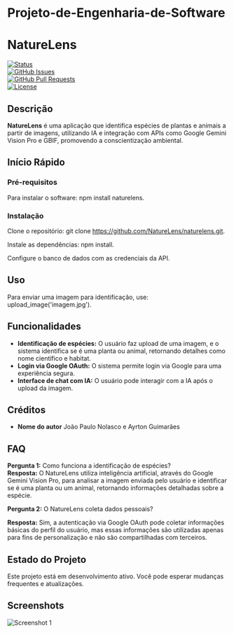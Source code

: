 # Projeto-de-Engenharia-de-Software


# NatureLens

[![Status](https://img.shields.io/badge/status-active-success.svg)]()  
[![GitHub Issues](https://img.shields.io/github/issues/IF977/if977-project-standards.svg)](https://github.com/IF977/if977-project-standards/issues)  
[![GitHub Pull Requests](https://img.shields.io/github/issues-pr/IF977/if977-project-standards.svg)](https://github.com/IF977/if977-project-standards/pulls)  
[![License](https://img.shields.io/badge/license-MIT-blue.svg)](/LICENSE)  

## Descrição

**NatureLens** é uma aplicação que identifica espécies de plantas e animais a partir de imagens, utilizando IA e integração com APIs como Google Gemini Vision Pro e GBIF, promovendo a conscientização ambiental.

## Início Rápido

### Pré-requisitos

Para instalar o software: npm install naturelens.

### Instalação

Clone o repositório: git clone https://github.com/NatureLens/naturelens.git.

Instale as dependências: npm install.

Configure o banco de dados com as credenciais da API.

## Uso

Para enviar uma imagem para identificação, use: upload_image('imagem.jpg').

## Funcionalidades

- **Identificação de espécies:** O usuário faz upload de uma imagem, e o sistema identifica se é uma planta ou animal, retornando detalhes como nome científico e habitat.
- **Login via Google OAuth:** O sistema permite login via Google para uma experiência segura.
- **Interface de chat com IA:** O usuário pode interagir com a IA após o upload da imagem.


## Créditos

- **Nome do autor** João Paulo Nolasco e Ayrton Guimarães

## FAQ

**Pergunta 1:** Como funciona a identificação de espécies?  
**Resposta:** O NatureLens utiliza inteligência artificial, através do Google Gemini Vision Pro, para analisar a imagem enviada pelo usuário e identificar se é uma planta ou um animal, retornando informações detalhadas sobre a espécie.

**Pergunta 2:** O NatureLens coleta dados pessoais?

**Resposta:** Sim, a autenticação via Google OAuth pode coletar informações básicas do perfil do usuário, mas essas informações são utilizadas apenas para fins de personalização e não são compartilhadas com terceiros.

## Estado do Projeto

Este projeto está em desenvolvimento ativo. Você pode esperar mudanças frequentes e atualizações.

## Screenshots

![Screenshot 1](link-para-screenshot.png)

